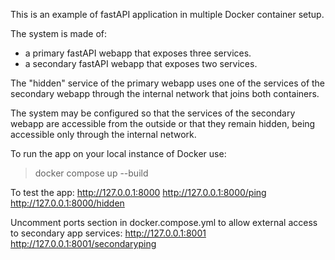 This is an example of fastAPI application in multiple Docker container setup.

The system is made of:
- a primary fastAPI webapp that exposes three services.
- a secondary fastAPI webapp that exposes two services.

The "hidden" service of the primary webapp uses one of the services of the secondary webapp
through the internal network that joins both containers.

The system may be configured so that the services of the secondary webapp are accessible from
the outside or that they remain hidden, being accessible only through the internal network.



To run the app on your local instance of Docker use:
> docker compose up --build

To test the app:
http://127.0.0.1:8000
http://127.0.0.1:8000/ping
http://127.0.0.1:8000/hidden

Uncomment ports section in docker.compose.yml to allow external access to secondary app services:
http://127.0.0.1:8001
http://127.0.0.1:8001/secondaryping
